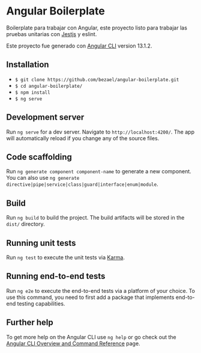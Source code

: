 # Angular Boilerplate
Boilerplate para trabajar con Angular, este proyecto listo para trabajar las pruebas unitarias con [Jestjs](https://jestjs.io) y eslint. 

Este proyecto fue generado con [Angular CLI](https://github.com/angular/angular-cli) version 13.1.2.
## Installation

* `$ git clone https://github.com/bezael/angular-boilerplate.git`
* `$ cd angular-boilerplate/`
* `$ npm install`
* `$ ng serve`
## Development server

Run `ng serve` for a dev server. Navigate to `http://localhost:4200/`. The app will automatically reload if you change any of the source files.

## Code scaffolding

Run `ng generate component component-name` to generate a new component. You can also use `ng generate directive|pipe|service|class|guard|interface|enum|module`.

## Build

Run `ng build` to build the project. The build artifacts will be stored in the `dist/` directory.

## Running unit tests

Run `ng test` to execute the unit tests via [Karma](https://karma-runner.github.io).

## Running end-to-end tests

Run `ng e2e` to execute the end-to-end tests via a platform of your choice. To use this command, you need to first add a package that implements end-to-end testing capabilities.

## Further help

To get more help on the Angular CLI use `ng help` or go check out the [Angular CLI Overview and Command Reference](https://angular.io/cli) page.
